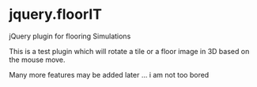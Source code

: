 jquery.floorIT
==============

jQuery plugin for flooring Simulations

This is a test plugin which will rotate a tile or a floor image in 3D based on the mouse move.

Many more features may be added later ... i am not too bored
